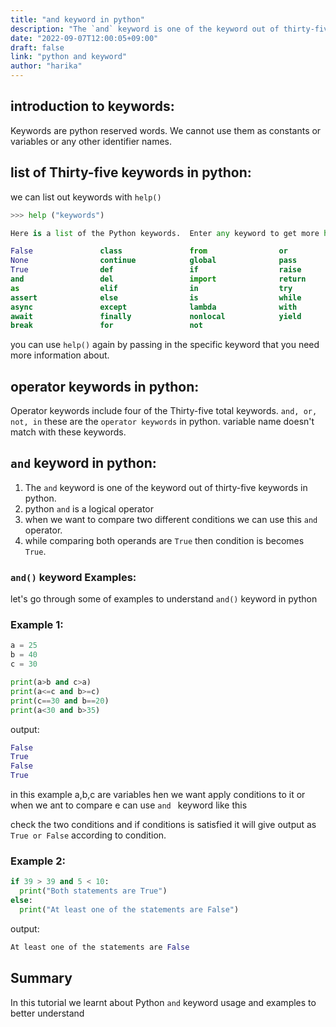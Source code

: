 ```yaml
---
title: "and keyword in python"
description: "The `and` keyword is one of the keyword out of thirty-five keywords in python""
date: "2022-09-07T12:00:05+09:00"
draft: false
link: "python and keyword"
author: "harika"
---
```


## introduction to keywords:
Keywords are python reserved words.
We cannot use them as constants or variables or any other identifier names.

## list of Thirty-five keywords in python:
we can list out keywords with `help()` 

```python
>>> help ("keywords")

Here is a list of the Python keywords.  Enter any keyword to get more help.

False               class               from                or
None                continue            global              pass
True                def                 if                  raise
and                 del                 import              return
as                  elif                in                  try
assert              else                is                  while
async               except              lambda              with
await               finally             nonlocal            yield
break               for                 not                 
```

you can use `help()` again by passing in the specific keyword that you need more information about. 


## operator keywords in python:
Operator keywords include four of the Thirty-five  total keywords. 
`and, or, not, in` these are the `operator keywords` in python.
variable name doesn't match with these keywords.


## `and` keyword in python:

1. The `and` keyword is one of the keyword out of thirty-five keywords in python.
2. python `and` is a logical operator
3. when we want to compare two different conditions we can use this `and` operator.
4. while comparing both operands are `True` then condition is becomes `True`.

### `and()` keyword Examples:

let's go through some of examples to understand `and()` keyword in python

### Example 1:

```python
a = 25
b = 40
c = 30

print(a>b and c>a)
print(a<=c and b>=c)
print(c==30 and b==20) 
print(a<30 and b>35) 
```
output:

```python
False
True
False
True
```
in this example a,b,c are variables hen we want apply conditions to it or when we ant to compare e can use `and ` keyword like this

check the two conditions and if conditions is satisfied it will give output as `True or False` according to condition.

### Example 2:

```python
if 39 > 39 and 5 < 10:
  print("Both statements are True")
else:
  print("At least one of the statements are False")
```

output:

```python
At least one of the statements are False
```

## Summary
In this tutorial we learnt about Python `and` keyword usage and examples to better understand